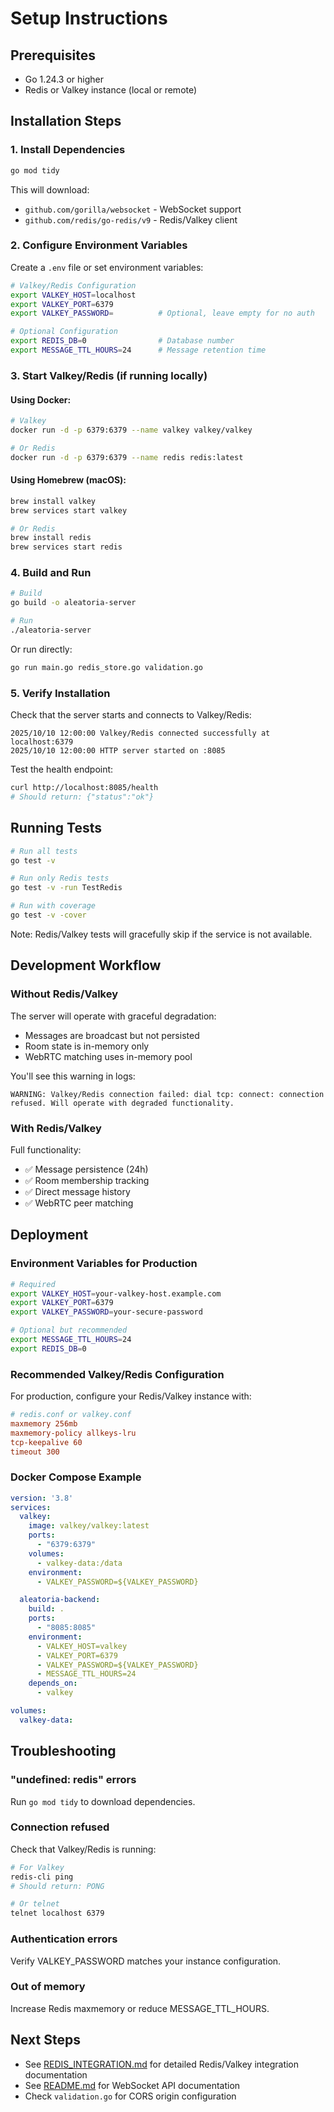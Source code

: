 # Setup Instructions

## Prerequisites

- Go 1.24.3 or higher
- Redis or Valkey instance (local or remote)

## Installation Steps

### 1. Install Dependencies

```bash
go mod tidy
```

This will download:
- `github.com/gorilla/websocket` - WebSocket support
- `github.com/redis/go-redis/v9` - Redis/Valkey client

### 2. Configure Environment Variables

Create a `.env` file or set environment variables:

```bash
# Valkey/Redis Configuration
export VALKEY_HOST=localhost
export VALKEY_PORT=6379
export VALKEY_PASSWORD=          # Optional, leave empty for no auth

# Optional Configuration
export REDIS_DB=0                # Database number
export MESSAGE_TTL_HOURS=24      # Message retention time
```

### 3. Start Valkey/Redis (if running locally)

#### Using Docker:
```bash
# Valkey
docker run -d -p 6379:6379 --name valkey valkey/valkey

# Or Redis
docker run -d -p 6379:6379 --name redis redis:latest
```

#### Using Homebrew (macOS):
```bash
brew install valkey
brew services start valkey

# Or Redis
brew install redis
brew services start redis
```

### 4. Build and Run

```bash
# Build
go build -o aleatoria-server

# Run
./aleatoria-server
```

Or run directly:
```bash
go run main.go redis_store.go validation.go
```

### 5. Verify Installation

Check that the server starts and connects to Valkey/Redis:

```
2025/10/10 12:00:00 Valkey/Redis connected successfully at localhost:6379
2025/10/10 12:00:00 HTTP server started on :8085
```

Test the health endpoint:
```bash
curl http://localhost:8085/health
# Should return: {"status":"ok"}
```

## Running Tests

```bash
# Run all tests
go test -v

# Run only Redis tests
go test -v -run TestRedis

# Run with coverage
go test -v -cover
```

Note: Redis/Valkey tests will gracefully skip if the service is not available.

## Development Workflow

### Without Redis/Valkey

The server will operate with graceful degradation:
- Messages are broadcast but not persisted
- Room state is in-memory only
- WebRTC matching uses in-memory pool

You'll see this warning in logs:
```
WARNING: Valkey/Redis connection failed: dial tcp: connect: connection refused. Will operate with degraded functionality.
```

### With Redis/Valkey

Full functionality:
- ✅ Message persistence (24h)
- ✅ Room membership tracking
- ✅ Direct message history
- ✅ WebRTC peer matching

## Deployment

### Environment Variables for Production

```bash
# Required
export VALKEY_HOST=your-valkey-host.example.com
export VALKEY_PORT=6379
export VALKEY_PASSWORD=your-secure-password

# Optional but recommended
export MESSAGE_TTL_HOURS=24
export REDIS_DB=0
```

### Recommended Valkey/Redis Configuration

For production, configure your Redis/Valkey instance with:

```conf
# redis.conf or valkey.conf
maxmemory 256mb
maxmemory-policy allkeys-lru
tcp-keepalive 60
timeout 300
```

### Docker Compose Example

```yaml
version: '3.8'
services:
  valkey:
    image: valkey/valkey:latest
    ports:
      - "6379:6379"
    volumes:
      - valkey-data:/data
    environment:
      - VALKEY_PASSWORD=${VALKEY_PASSWORD}

  aleatoria-backend:
    build: .
    ports:
      - "8085:8085"
    environment:
      - VALKEY_HOST=valkey
      - VALKEY_PORT=6379
      - VALKEY_PASSWORD=${VALKEY_PASSWORD}
      - MESSAGE_TTL_HOURS=24
    depends_on:
      - valkey

volumes:
  valkey-data:
```

## Troubleshooting

### "undefined: redis" errors

Run `go mod tidy` to download dependencies.

### Connection refused

Check that Valkey/Redis is running:
```bash
# For Valkey
redis-cli ping
# Should return: PONG

# Or telnet
telnet localhost 6379
```

### Authentication errors

Verify VALKEY_PASSWORD matches your instance configuration.

### Out of memory

Increase Redis maxmemory or reduce MESSAGE_TTL_HOURS.

## Next Steps

- See [REDIS_INTEGRATION.md](REDIS_INTEGRATION.md) for detailed Redis/Valkey integration documentation
- See [README.md](README.md) for WebSocket API documentation
- Check `validation.go` for CORS origin configuration

